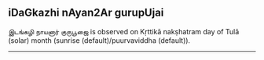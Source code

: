 ## iDaGkazhi nAyan2Ar gurupUjai

இடங்கழி நாயனார் குருபூஜை is observed on Kṛttikā nakṣhatram day of Tulā (solar) month (sunrise (default)/puurvaviddha (default)).


---

